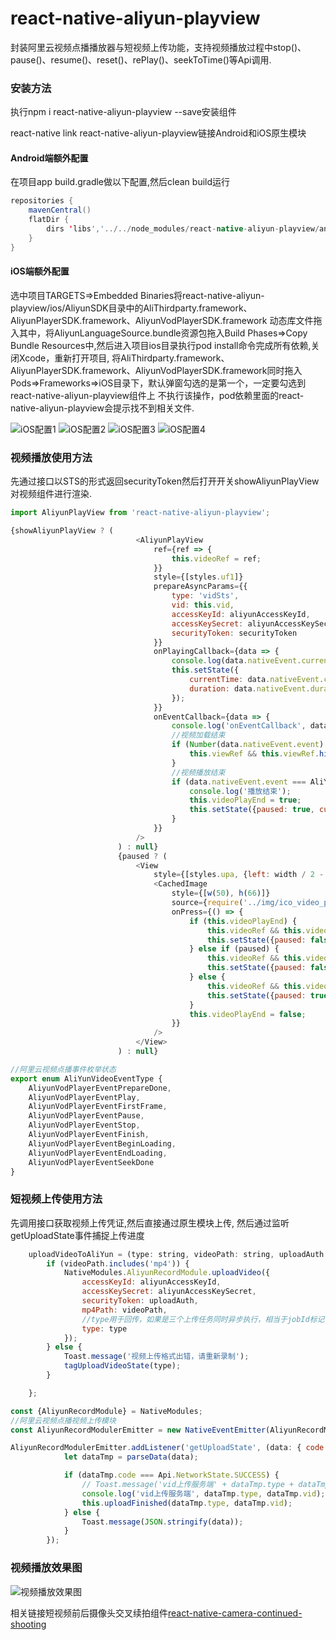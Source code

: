 # react-native-aliyun-playview
封装阿里云视频点播播放器与短视频上传功能，支持视频播放过程中stop()、pause()、resume()、reset()、rePlay()、seekToTime()等Api调用.

### 安装方法
执行npm i react-native-aliyun-playview --save安装组件

react-native link react-native-aliyun-playview链接Android和iOS原生模块
#### Android端额外配置
在项目app build.gradle做以下配置,然后clean build运行
```java
repositories {
    mavenCentral()
    flatDir {
        dirs 'libs','../../node_modules/react-native-aliyun-playview/android/libs' //this way we can find the .aar file in libs folder
    }
}
```
#### iOS端额外配置
选中项目TARGETS=>Embedded Binaries将react-native-aliyun-playview/ios/AliyunSDK目录中的AliThirdparty.framework、AliyunPlayerSDK.framework、AliyunVodPlayerSDK.framework
动态库文件拖入其中，将AliyunLanguageSource.bundle资源包拖入Build Phases=>Copy Bundle Resources中,然后进入项目ios目录执行pod install命令完成所有依赖,关闭Xcode，重新打开项目,
将AliThirdparty.framework、AliyunPlayerSDK.framework、AliyunVodPlayerSDK.framework同时拖入Pods=>Frameworks=>iOS目录下，默认弹窗勾选的是第一个，一定要勾选到react-native-aliyun-playview组件上
不执行该操作，pod依赖里面的react-native-aliyun-playview会提示找不到相关文件.

![iOS配置1](./iOS_step1.jpeg)   ![iOS配置2](./iOS_step2.jpeg)   ![iOS配置3](./iOS_step3.jpeg)    ![iOS配置4](./iOS_step4.jpeg)

### 视频播放使用方法
先通过接口以STS的形式返回securityToken然后打开开关showAliyunPlayView对视频组件进行渲染.
```javascript
import AliyunPlayView from 'react-native-aliyun-playview';

{showAliyunPlayView ? (
                            <AliyunPlayView
                                ref={ref => {
                                    this.videoRef = ref;
                                }}
                                style={[styles.uf1]}
                                prepareAsyncParams={{
                                    type: 'vidSts',
                                    vid: this.vid,
                                    accessKeyId: aliyunAccessKeyId,
                                    accessKeySecret: aliyunAccessKeySecret,
                                    securityToken: securityToken
                                }}
                                onPlayingCallback={data => {
                                    console.log(data.nativeEvent.currentTime, data.nativeEvent.duration);
                                    this.setState({
                                        currentTime: data.nativeEvent.currentTime,
                                        duration: data.nativeEvent.duration
                                    });
                                }}
                                onEventCallback={data => {
                                    console.log('onEventCallback', data.nativeEvent);
                                    //视频加载结束
                                    if (Number(data.nativeEvent.event) === AliYunVideoEventType.AliyunVodPlayerEventFirstFrame) {
                                        this.viewRef && this.viewRef.hideLoading();
                                    }
                                    //视频播放结束
                                    if (data.nativeEvent.event === AliYunVideoEventType.AliyunVodPlayerEventFinish) {
                                        console.log('播放结束');
                                        this.videoPlayEnd = true;
                                        this.setState({paused: true, currentTime: this.state.duration});
                                    }
                                }}
                            />
                        ) : null}
                        {paused ? (
                            <View
                                style={[styles.upa, {left: width / 2 - scaleSize(25)}, {top: videoViewHeight / 2 - scaleSize(33)}]}>
                                <CachedImage
                                    style={[w(50), h(66)]}
                                    source={require('../img/ico_video_play_one.png')}
                                    onPress={() => {
                                        if (this.videoPlayEnd) {
                                            this.videoRef && this.videoRef.rePlay();
                                            this.setState({paused: false});
                                        } else if (paused) {
                                            this.videoRef && this.videoRef.resume();
                                            this.setState({paused: false});
                                        } else {
                                            this.videoRef && this.videoRef.pause();
                                            this.setState({paused: true});
                                        }
                                        this.videoPlayEnd = false;
                                    }}
                                />
                            </View>
                        ) : null}
```
```javascript
//阿里云视频点播事件枚举状态
export enum AliYunVideoEventType {
    AliyunVodPlayerEventPrepareDone,
    AliyunVodPlayerEventPlay,
    AliyunVodPlayerEventFirstFrame,
    AliyunVodPlayerEventPause,
    AliyunVodPlayerEventStop,
    AliyunVodPlayerEventFinish,
    AliyunVodPlayerEventBeginLoading,
    AliyunVodPlayerEventEndLoading,
    AliyunVodPlayerEventSeekDone
}
```

### 短视频上传使用方法
先调用接口获取视频上传凭证,然后直接通过原生模块上传, 然后通过监听getUploadState事件捕捉上传进度
```javascript
    uploadVideoToAliYun = (type: string, videoPath: string, uploadAuth: string) => {
        if (videoPath.includes('mp4')) {
            NativeModules.AliyunRecordModule.uploadVideo({
                accessKeyId: aliyunAccessKeyId,
                accessKeySecret: aliyunAccessKeySecret,
                securityToken: uploadAuth,
                mp4Path: videoPath,
                //type用于回传，如果是三个上传任务同时异步执行，相当于jobId标记
                type: type
            });
        } else {
            Toast.message('视频上传格式出错，请重新录制');
            tagUploadVideoState(type);
        }

    };
```
```javascript
const {AliyunRecordModule} = NativeModules;
//阿里云视频点播视频上传模块
const AliyunRecordModulerEmitter = new NativeEventEmitter(AliyunRecordModule);

AliyunRecordModulerEmitter.addListener('getUploadState', (data: { code: number; message: string; vid: string; type: string }) => {
            let dataTmp = parseData(data);

            if (dataTmp.code === Api.NetworkState.SUCCESS) {
                // Toast.message('vid上传服务端' + dataTmp.type + dataTmp.vid);
                console.log('vid上传服务端', dataTmp.type, dataTmp.vid);
                this.uploadFinished(dataTmp.type, dataTmp.vid);
            } else {
                Toast.message(JSON.stringify(data));
            }
        });
```

### 视频播放效果图

![视频播放效果图](./iOS效果图.png)

相关链接短视频前后摄像头交叉续拍组件[react-native-camera-continued-shooting](https://github.com/bozaigao/react-native-camera-continued-shooting)

